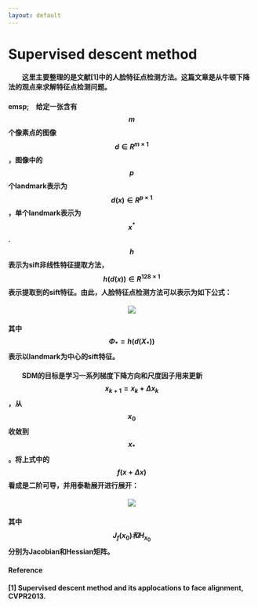 ```yaml
---
layout: default
---
```

# **Supervised descent method**

#### &emsp;&emsp;这里主要整理的是文献[1]中的人脸特征点检测方法。这篇文章是从牛顿下降法的观点来求解特征点检测问题。

#### emsp;&emsp;给定一张含有$$m$$个像素点的图像$$d\in R^{m\times 1}$$，图像中的$$p$$个landmark表示为$$d(x)\in R^{p\times 1}$$，单个landmark表示为$$x^{*}$$.$$h$$表示为sift非线性特征提取方法，$$h(d(x))\in R^{128\times 1}$$表示提取到的sift特征。由此，人脸特征点检测方法可以表示为如下公式：

 <div style="text-align: center">
 <img src="../Images/sdm1.jpg">
 </div>

#### 其中$$\Phi_{*} = h(d(X_{*}))$$表示以landmark为中心的sift特征。

#### &emsp;&emsp;SDM的目标是学习一系列梯度下降方向和尺度因子用来更新$$x_{k+1}=x_{k} +\Delta x_{k}$$，从$$x_{0}$$收敛到$$x_{*}$$。将上式中的$$f(x+\Delta x)$$看成是二阶可导，并用泰勒展开进行展开：

<div style="text-align: center">
<img src="../Images/sdm2.jpg">
</div>

#### 其中$$J_{f}(x_{0})和H_{x_{0}}$$分别为Jacobian和Hessian矩阵。


#### **Reference**

#### [1] Supervised descent method and its applocations to face alignment, CVPR2013.
